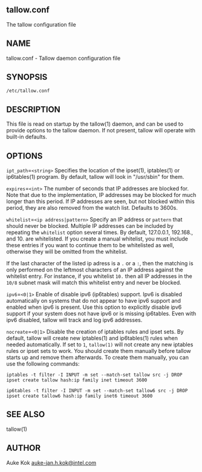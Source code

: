 
## tallow.conf

The tallow configuration file

## NAME

tallow.conf - Tallow daemon configuration file

## SYNOPSIS

`/etc/tallow.conf`

## DESCRIPTION

This file is read on startup by the tallow(1) daemon, and can
be used to provide options to the tallow daemon. If not present,
tallow will operate with built-in defaults.

## OPTIONS

`ipt_path`=`<string>`
Specifies the location of the ipset(1), iptables(1) or ip6tables(1)
program. By default, tallow will look in "/usr/sbin" for them.

`expires`=`<int>`
The number of seconds that IP addresses are blocked for. Note that
due to the implementation, IP addresses may be blocked for much
longer than this period. If IP addresses are seen, but not
blocked within this period, they are also removed from the
watch list. Defaults to 3600s.

`whitelist`=`<ip address|pattern>`
Specify an IP address or `pattern` that should never be
blocked. Multiple IP addresses can be included by repeating the
`whitelist` option several times. By default, 127.0.0.1, 192.168., and
10. are whitelisted. If you create a manual whitelist, you must include
these entries if you want to continue them to be whitelisted as
well, otherwise they will be omitted from the whitelist.

If the last character of the listed ip adress is a `.` or a `:`, then
the matching is only performed on the leftmost characters of an IP
address against the whitelist entry. For instance, if you whitelist
`10.` then all IP addresses in the `10/8` subnet mask will match this
whitelist entry and never be blocked.

`ipv6`=`<0|1>`
Enable of disable ipv6 (ip6tables) support. Ipv6 is disabled
automatically on systems that do not appear to have ipv6 support
and enabled when ipv6 is present. Use this option to explicitly
disable ipv6 support if your system does not have ipv6 or is
missing ip6tables. Even with ipv6 disabled, tallow will track
and log ipv6 addresses.

`nocreate`=`<0|1>`
Disable the creation of iptables rules and ipset sets. By default,
tallow will create new iptables(1) and ip6tables(1) rules when needed
automatically. If set to `1`, `tallow(1)` will not create any new
iptables rules or ipset sets to work. You should create them manually
before tallow starts up and remove them afterwards. To create them
manually, you can use the following commands:

  ```
  iptables -t filter -I INPUT -m set --match-set tallow src -j DROP
  ipset create tallow hash:ip family inet timeout 3600

  ip6tables -t filter -I INPUT -m set --match-set tallow6 src -j DROP
  ipset create tallow6 hash:ip family inet6 timeout 3600
  ```

## SEE ALSO

tallow(1)

## AUTHOR

Auke Kok <auke-jan.h.kok@intel.com>

